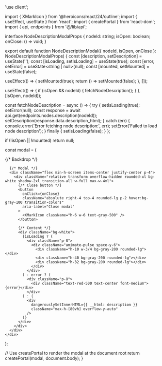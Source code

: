 'use client';

import { XMarkIcon } from '@heroicons/react/24/outline';
import { useEffect, useState } from 'react';
import { createPortal } from 'react-dom';
import { api, endpoints } from '@/lib/api';

interface NodeDescriptionModalProps {
  nodeId: string;
  isOpen: boolean;
  onClose: () => void;
}

export default function NodeDescriptionModal({ nodeId, isOpen, onClose }: NodeDescriptionModalProps) {
  const [description, setDescription] = useState<string>('');
  const [isLoading, setIsLoading] = useState(true);
  const [error, setError] = useState<string | null>(null);
  const [mounted, setMounted] = useState(false);

  useEffect(() => {
    setMounted(true);
    return () => setMounted(false);
  }, []);

  useEffect(() => {
    if (isOpen && nodeId) {
      fetchNodeDescription();
    }
  }, [isOpen, nodeId]);

  const fetchNodeDescription = async () => {
    try {
      setIsLoading(true);
      setError(null);
      const response = await api.get(endpoints.nodes.description(nodeId));
      setDescription(response.data.description_html);
    } catch (err) {
      console.error('Error fetching node description:', err);
      setError('Failed to load node description');
    } finally {
      setIsLoading(false);
    }
  };

  if (!isOpen || !mounted) return null;

  const modal = (
    <div className="fixed inset-0 z-[9999] overflow-y-auto" aria-labelledby="modal-title" role="dialog" aria-modal="true">
      {/* Backdrop */}
      <div 
        className="fixed inset-0 bg-black bg-opacity-50 transition-opacity backdrop-blur-sm" 
        onClick={onClose}
      />

      {/* Modal */}
      <div className="flex min-h-screen items-center justify-center p-4">
        <div className="relative transform overflow-hidden rounded-xl bg-white shadow-2xl transition-all w-full max-w-4xl">
          {/* Close button */}
          <button
            onClick={onClose}
            className="absolute right-4 top-4 rounded-lg p-2 hover:bg-gray-100 transition-colors"
            aria-label="Close modal"
          >
            <XMarkIcon className="h-6 w-6 text-gray-500" />
          </button>

          {/* Content */}
          <div className="bg-white">
            {isLoading ? (
              <div className="p-8">
                <div className="animate-pulse space-y-6">
                  <div className="h-10 w-3/4 bg-gray-200 rounded-lg"></div>
                  <div className="h-40 bg-gray-200 rounded-lg"></div>
                  <div className="h-32 bg-gray-200 rounded-lg"></div>
                </div>
              </div>
            ) : error ? (
              <div className="p-8">
                <div className="text-red-500 text-center font-medium">{error}</div>
              </div>
            ) : (
              <div 
                dangerouslySetInnerHTML={{ __html: description }}
                className="max-h-[80vh] overflow-y-auto"
              />
            )}
          </div>
        </div>
      </div>
    </div>
  );

  // Use createPortal to render the modal at the document root
  return createPortal(modal, document.body);
}

